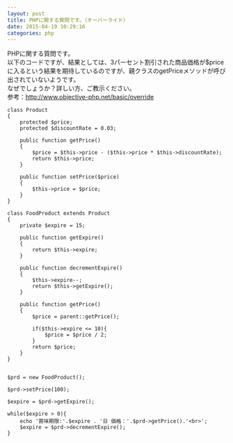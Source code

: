 ```yaml
---
layout: post
title: PHPに関する質問です。（オーバーライド）
date: 2015-04-19 10:29:16
categories: php
---
```

<!-- {% raw %} -->
<p>PHPに関する質問です。<br>
以下のコードですが、結果としては、3パーセント割引された商品価格が$priceに入るという結果を期待しているのですが、親クラスのgetPriceメソッドが呼び出されていないようです。<br>
なぜでしょうか？詳しい方、ご教示ください。<br>
参考：<a href="http://www.objective-php.net/basic/override" rel="nofollow">http://www.objective-php.net/basic/override</a></p>

<pre><code>class Product
{
    protected $price;
    protected $discountRate = 0.03;

    public function getPrice()
    {
        $price = $this-&gt;price - ($this-&gt;price * $this-&gt;discountRate);
        return $this-&gt;price;
    }

    public function setPrice($price)
    {
        $this-&gt;price = $price;
    }
}

class FoodProduct extends Product
{
    private $expire = 15;

    public function getExpire()
    {
        return $this-&gt;expire;
    }

    public function decrementExpire()
    {
        $this-&gt;expire--;
        return $this-&gt;getExpire();
    }

    public function getPrice()
    {
        $price = parent::getPrice();

        if($this-&gt;expire &lt;= 10){
            $price = $price / 2;
        }
        return $price;
    }
}


$prd = new FoodProduct();

$prd-&gt;setPrice(100);

$expire = $prd-&gt;getExpire();

while($expire &gt; 0){
    echo '賞味期限:'.$expire . '日 価格：'.$prd-&gt;getPrice().'&lt;br&gt;';
    $expire = $prd-&gt;decrementExpire();
}
</code></pre>
<!-- {% endraw %} -->
